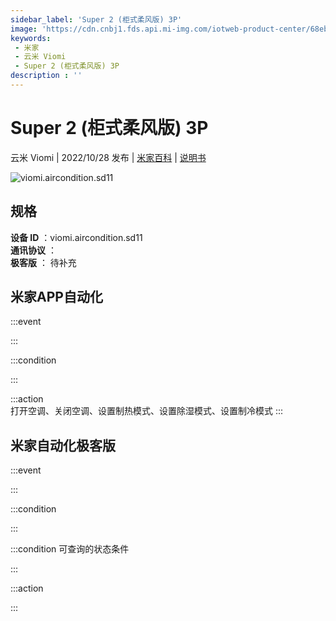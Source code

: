 ```yaml
---
sidebar_label: 'Super 2 (柜式柔风版) 3P'
image: 'https://cdn.cnbj1.fds.api.mi-img.com/iotweb-product-center/68eb720e921ae5ba66f4fe8e62afedb1_1657964950290.png?GalaxyAccessKeyId=AKVGLQWBOVIRQ3XLEW&Expires=9223372036854775807&Signature=Fukvg62+HTYxWiBYAJ+GdZzQW4s='
keywords: 
 - 米家
 - 云米 Viomi
 - Super 2 (柜式柔风版) 3P
description : ''
---
```

# Super 2 (柜式柔风版) 3P

云米 Viomi | 2022/10/28 发布 | [米家百科](https://home.mi.com/webapp/content/baike/product/index.html?model=viomi.aircondition.sd11) | [说明书](https://home.mi.com/views/introduction.html?model=viomi.aircondition.sd11&region=cn)

![viomi.aircondition.sd11](https://cdn.cnbj1.fds.api.mi-img.com/iotweb-product-center/68eb720e921ae5ba66f4fe8e62afedb1_1657964950290.png?GalaxyAccessKeyId=AKVGLQWBOVIRQ3XLEW&Expires=9223372036854775807&Signature=Fukvg62+HTYxWiBYAJ+GdZzQW4s=)

## 规格  
> 
**设备 ID** ：viomi.aircondition.sd11  
**通讯协议** ：  
**极客版**  ： 待补充 


## 米家APP自动化  

:::event  

:::

:::condition  

:::

:::action   
打开空调、关闭空调、设置制热模式、设置除湿模式、设置制冷模式
:::

## 米家自动化极客版  

:::event  

:::

:::condition  

:::

:::condition 可查询的状态条件  

:::

:::action  

:::

        
